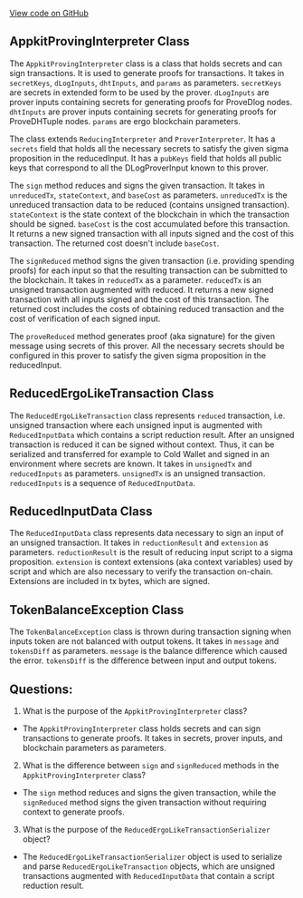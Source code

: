 [View code on GitHub](sigmastate-interpreterhttps://github.com/ScorexFoundation/sigmastate-interpreter/sdk/shared/src/main/scala/org/ergoplatform/sdk/AppkitProvingInterpreter.scala)

## AppkitProvingInterpreter Class

The `AppkitProvingInterpreter` class is a class that holds secrets and can sign transactions. It is used to generate proofs for transactions. It takes in `secretKeys`, `dLogInputs`, `dhtInputs`, and `params` as parameters. `secretKeys` are secrets in extended form to be used by the prover. `dLogInputs` are prover inputs containing secrets for generating proofs for ProveDlog nodes. `dhtInputs` are prover inputs containing secrets for generating proofs for ProveDHTuple nodes. `params` are ergo blockchain parameters.

The class extends `ReducingInterpreter` and `ProverInterpreter`. It has a `secrets` field that holds all the necessary secrets to satisfy the given sigma proposition in the reducedInput. It has a `pubKeys` field that holds all public keys that correspond to all the DLogProverInput known to this prover.

The `sign` method reduces and signs the given transaction. It takes in `unreducedTx`, `stateContext`, and `baseCost` as parameters. `unreducedTx` is the unreduced transaction data to be reduced (contains unsigned transaction). `stateContext` is the state context of the blockchain in which the transaction should be signed. `baseCost` is the cost accumulated before this transaction. It returns a new signed transaction with all inputs signed and the cost of this transaction. The returned cost doesn't include `baseCost`.

The `signReduced` method signs the given transaction (i.e. providing spending proofs) for each input so that the resulting transaction can be submitted to the blockchain. It takes in `reducedTx` as a parameter. `reducedTx` is an unsigned transaction augmented with reduced. It returns a new signed transaction with all inputs signed and the cost of this transaction. The returned cost includes the costs of obtaining reduced transaction and the cost of verification of each signed input.

The `proveReduced` method generates proof (aka signature) for the given message using secrets of this prover. All the necessary secrets should be configured in this prover to satisfy the given sigma proposition in the reducedInput.

## ReducedErgoLikeTransaction Class

The `ReducedErgoLikeTransaction` class represents `reduced` transaction, i.e. unsigned transaction where each unsigned input is augmented with `ReducedInputData` which contains a script reduction result. After an unsigned transaction is reduced it can be signed without context. Thus, it can be serialized and transferred for example to Cold Wallet and signed in an environment where secrets are known. It takes in `unsignedTx` and `reducedInputs` as parameters. `unsignedTx` is an unsigned transaction. `reducedInputs` is a sequence of `ReducedInputData`.

## ReducedInputData Class

The `ReducedInputData` class represents data necessary to sign an input of an unsigned transaction. It takes in `reductionResult` and `extension` as parameters. `reductionResult` is the result of reducing input script to a sigma proposition. `extension` is context extensions (aka context variables) used by script and which are also necessary to verify the transaction on-chain. Extensions are included in tx bytes, which are signed.

## TokenBalanceException Class

The `TokenBalanceException` class is thrown during transaction signing when inputs token are not balanced with output tokens. It takes in `message` and `tokensDiff` as parameters. `message` is the balance difference which caused the error. `tokensDiff` is the difference between input and output tokens.
## Questions: 
 1. What is the purpose of the `AppkitProvingInterpreter` class?
- The `AppkitProvingInterpreter` class holds secrets and can sign transactions to generate proofs. It takes in secrets, prover inputs, and blockchain parameters as parameters.

2. What is the difference between `sign` and `signReduced` methods in the `AppkitProvingInterpreter` class?
- The `sign` method reduces and signs the given transaction, while the `signReduced` method signs the given transaction without requiring context to generate proofs.

3. What is the purpose of the `ReducedErgoLikeTransactionSerializer` object?
- The `ReducedErgoLikeTransactionSerializer` object is used to serialize and parse `ReducedErgoLikeTransaction` objects, which are unsigned transactions augmented with `ReducedInputData` that contain a script reduction result.